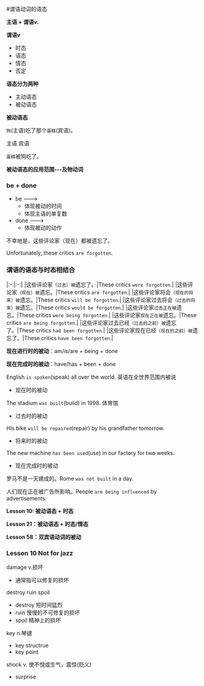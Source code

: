 #谓语动词的语态

**主语 + 谓语v.**

**谓语v**
* 时态
* 语态
* 情态
* 否定

**语态分为两种**
* 主动语态
* 被动语态

**被动语态**

`狗`(主语)吃了那个`蛋糕`(宾语)。

主语              宾语

`蛋糕`被狗吃了。

**被动语态的应用范围---及物动词**

### be + done
* be ---> 
  * 体现被动的时间
  * 体现主语的单复数
* done ---> 
  * 体现被动的动作

不幸地是，这些评论家（现在）都被遗忘了。

Unfortunately, these critics `are forgotten`.

### 谓语的语态与时态相结合
|:-:|:-:|
|这些评论家`（过去）被`遗忘了。|These critics `were forgotten`.|
|这些评论家`（现在）被`遗忘。|These critics `are forgotten`.|
|这些评论家将会`（现在的将来）被`遗忘。|These critics `will be forgotten`.|
|这些评论家过去将会`（过去的将来）被`遗忘。|These critics `would be forgotten`.|
|这些评论家`过去正在被`遗忘。|These critics `were being forgotten`.|
|这些评论家`现在正在被`遗忘。|These critics `are being forgotten`.|
|这些评论家过去已经`（过去的之前）被`遗忘了。|These critics `had been forgotten`.|
|这些评论家现在已经`（现在的之前）被`遗忘了。|These critics `have been forgotten`.|

**现在进行时的被动**：am/is/are + being + done

**现在完成时的被动**：have/has + been + done

English `is spoken`(speak) all over the world. 英语在全世界范围内被说
* 现在时的被动

The stadium `was built`(build) in 1998. 体育馆
* 过去时的被动

His bike `will be repaired`(repair) by his grandfather tomorrow.
* 将来时的被动

The new machine `has been used`(use) in our factory for two weeks.
* 现在完成时的被动

罗马不是一天建成的。Rome `was not built` in a day.

人们现在正在被广告所影响。People `are being influenced` by advertisements.

**Lesson 10: 被动语态 + 时态**

**Lesson 21：被动语态 + 时态/情态**

**Lesson 58：双宾语动词的被动**

### Lesson 10 Not for jazz

damage v.损坏
* 通常指可以修复的损坏

destroy ruin spoil 
* destroy 短时间猛烈
* ruin 慢慢的不可修复的损坏
* spoil 精神上的损坏

key n.琴键
* key structrue
* key point

shock v. 使不悅或生气，震惊(贬义)
* surprise

